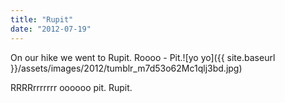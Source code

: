 ```yaml
---
title: "Rupit"
date: "2012-07-19"
---
```


On our hike we went to Rupit. Roooo - Pit.![yo yo]({{ site.baseurl }}/assets/images/2012/tumblr_m7d53o62Mc1qlj3bd.jpg)

RRRRrrrrrrr oooooo pit. Rupit.

